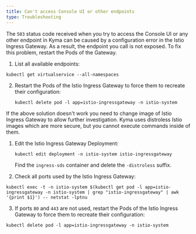 ```yaml
---
title: Can't access Console UI or other endpoints
type: Troubleshooting
---
```


The `503` status code received when you try to access the Console UI or any other endpoint in Kyma can be caused by a configuration error in the Istio Ingress Gateway. As a result, the endpoint you call is not exposed.
To fix this problem, restart the Pods of the Gateway.

1. List all available endpoints:
  ```
  kubectl get virtualservice --all-namespaces
  ```

2. Restart the Pods of the Istio Ingress Gateway to force them to recreate their configuration:
     ```
     kubectl delete pod -l app=istio-ingressgateway -n istio-system
     ```

If the above solution doesn't work you need to change image of Istio Ingress Gateway to allow further investigation. Kyma uses distroless Istio images which are more secure, but you cannot execute commands inside of them. 

1. Edit the Istio Ingress Gateway Deployment:

    ```
   kubectl edit deployment -n istio-system istio-ingressgateway
    ```
   
   Find the `ingress-sds` container and delete the `-distroless` suffix.

2. Check all ports used by the Istio Ingress Gateway:
  ```
  kubectl exec -t -n istio-system $(kubectl get pod -l app=istio-ingressgateway -n istio-system | grep "istio-ingressgateway" | awk '{print $1}') -- netstat -lptnu
  ```

3. If ports `80` and `443` are not used, restart the Pods of the Istio Ingress Gateway to force them to recreate their configuration:
  ```
  kubectl delete pod -l app=istio-ingressgateway -n istio-system
  ```
